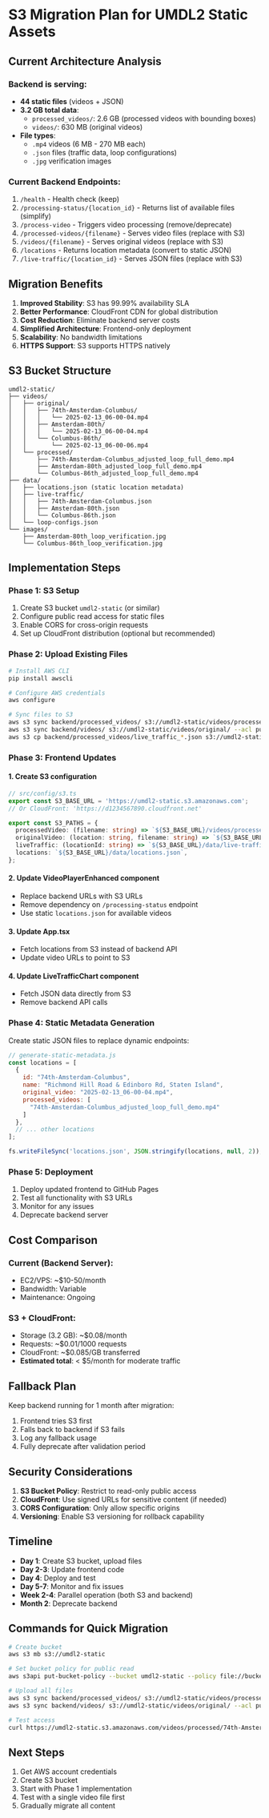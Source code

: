 # S3 Migration Plan for UMDL2 Static Assets

## Current Architecture Analysis

### Backend is serving:
- **44 static files** (videos + JSON)
- **3.2 GB total data**:
  - `processed_videos/`: 2.6 GB (processed videos with bounding boxes)
  - `videos/`: 630 MB (original videos)
- **File types**:
  - `.mp4` videos (6 MB - 270 MB each)
  - `.json` files (traffic data, loop configurations)
  - `.jpg` verification images

### Current Backend Endpoints:
1. `/health` - Health check (keep)
2. `/processing-status/{location_id}` - Returns list of available files (simplify)
3. `/process-video` - Triggers video processing (remove/deprecate)
4. `/processed-videos/{filename}` - Serves video files (replace with S3)
5. `/videos/{filename}` - Serves original videos (replace with S3)
6. `/locations` - Returns location metadata (convert to static JSON)
7. `/live-traffic/{location_id}` - Serves JSON files (replace with S3)

## Migration Benefits

1. **Improved Stability**: S3 has 99.99% availability SLA
2. **Better Performance**: CloudFront CDN for global distribution
3. **Cost Reduction**: Eliminate backend server costs
4. **Simplified Architecture**: Frontend-only deployment
5. **Scalability**: No bandwidth limitations
6. **HTTPS Support**: S3 supports HTTPS natively

## S3 Bucket Structure

```
umdl2-static/
├── videos/
│   ├── original/
│   │   ├── 74th-Amsterdam-Columbus/
│   │   │   └── 2025-02-13_06-00-04.mp4
│   │   ├── Amsterdam-80th/
│   │   │   └── 2025-02-13_06-00-04.mp4
│   │   └── Columbus-86th/
│   │       └── 2025-02-13_06-00-06.mp4
│   └── processed/
│       ├── 74th-Amsterdam-Columbus_adjusted_loop_full_demo.mp4
│       ├── Amsterdam-80th_adjusted_loop_full_demo.mp4
│       └── Columbus-86th_adjusted_loop_full_demo.mp4
├── data/
│   ├── locations.json (static location metadata)
│   ├── live-traffic/
│   │   ├── 74th-Amsterdam-Columbus.json
│   │   ├── Amsterdam-80th.json
│   │   └── Columbus-86th.json
│   └── loop-configs.json
└── images/
    ├── Amsterdam-80th_loop_verification.jpg
    └── Columbus-86th_loop_verification.jpg
```

## Implementation Steps

### Phase 1: S3 Setup
1. Create S3 bucket `umdl2-static` (or similar)
2. Configure public read access for static files
3. Enable CORS for cross-origin requests
4. Set up CloudFront distribution (optional but recommended)

### Phase 2: Upload Existing Files
```bash
# Install AWS CLI
pip install awscli

# Configure AWS credentials
aws configure

# Sync files to S3
aws s3 sync backend/processed_videos/ s3://umdl2-static/videos/processed/ --acl public-read
aws s3 sync backend/videos/ s3://umdl2-static/videos/original/ --acl public-read
aws s3 cp backend/processed_videos/live_traffic_*.json s3://umdl2-static/data/live-traffic/ --acl public-read
```

### Phase 3: Frontend Updates

#### 1. Create S3 configuration
```typescript
// src/config/s3.ts
export const S3_BASE_URL = 'https://umdl2-static.s3.amazonaws.com';
// Or CloudFront: 'https://d1234567890.cloudfront.net'

export const S3_PATHS = {
  processedVideo: (filename: string) => `${S3_BASE_URL}/videos/processed/${filename}`,
  originalVideo: (location: string, filename: string) => `${S3_BASE_URL}/videos/original/${location}/${filename}`,
  liveTraffic: (locationId: string) => `${S3_BASE_URL}/data/live-traffic/${locationId}.json`,
  locations: `${S3_BASE_URL}/data/locations.json`,
};
```

#### 2. Update VideoPlayerEnhanced component
- Replace backend URLs with S3 URLs
- Remove dependency on `/processing-status` endpoint
- Use static `locations.json` for available videos

#### 3. Update App.tsx
- Fetch locations from S3 instead of backend API
- Update video URLs to point to S3

#### 4. Update LiveTrafficChart component
- Fetch JSON data directly from S3
- Remove backend API calls

### Phase 4: Static Metadata Generation

Create static JSON files to replace dynamic endpoints:

```javascript
// generate-static-metadata.js
const locations = [
  {
    id: "74th-Amsterdam-Columbus",
    name: "Richmond Hill Road & Edinboro Rd, Staten Island",
    original_video: "2025-02-13_06-00-04.mp4",
    processed_videos: [
      "74th-Amsterdam-Columbus_adjusted_loop_full_demo.mp4"
    ]
  },
  // ... other locations
];

fs.writeFileSync('locations.json', JSON.stringify(locations, null, 2));
```

### Phase 5: Deployment
1. Deploy updated frontend to GitHub Pages
2. Test all functionality with S3 URLs
3. Monitor for any issues
4. Deprecate backend server

## Cost Comparison

### Current (Backend Server):
- EC2/VPS: ~$10-50/month
- Bandwidth: Variable
- Maintenance: Ongoing

### S3 + CloudFront:
- Storage (3.2 GB): ~$0.08/month
- Requests: ~$0.01/1000 requests
- CloudFront: ~$0.085/GB transferred
- **Estimated total**: < $5/month for moderate traffic

## Fallback Plan

Keep backend running for 1 month after migration:
1. Frontend tries S3 first
2. Falls back to backend if S3 fails
3. Log any fallback usage
4. Fully deprecate after validation period

## Security Considerations

1. **S3 Bucket Policy**: Restrict to read-only public access
2. **CloudFront**: Use signed URLs for sensitive content (if needed)
3. **CORS Configuration**: Only allow specific origins
4. **Versioning**: Enable S3 versioning for rollback capability

## Timeline

- **Day 1**: Create S3 bucket, upload files
- **Day 2-3**: Update frontend code
- **Day 4**: Deploy and test
- **Day 5-7**: Monitor and fix issues
- **Week 2-4**: Parallel operation (both S3 and backend)
- **Month 2**: Deprecate backend

## Commands for Quick Migration

```bash
# Create bucket
aws s3 mb s3://umdl2-static

# Set bucket policy for public read
aws s3api put-bucket-policy --bucket umdl2-static --policy file://bucket-policy.json

# Upload all files
aws s3 sync backend/processed_videos/ s3://umdl2-static/videos/processed/ --acl public-read
aws s3 sync backend/videos/ s3://umdl2-static/videos/original/ --acl public-read

# Test access
curl https://umdl2-static.s3.amazonaws.com/videos/processed/74th-Amsterdam-Columbus_adjusted_loop_full_demo.mp4
```

## Next Steps

1. Get AWS account credentials
2. Create S3 bucket
3. Start with Phase 1 implementation
4. Test with a single video file first
5. Gradually migrate all content